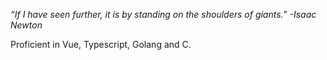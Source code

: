_“If I have seen further, it is by standing on the shoulders of giants.” -Isaac Newton_

Proficient in Vue, Typescript, Golang and C.
